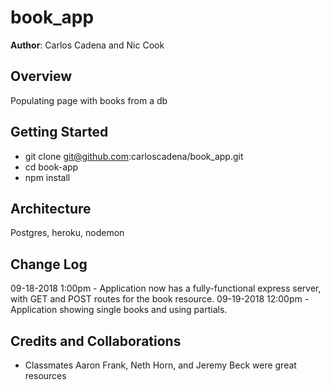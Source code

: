 # book_app

**Author**: Carlos Cadena and Nic Cook

## Overview
Populating page with books from a db

## Getting Started
- git clone git@github.com:carloscadena/book_app.git
- cd book-app
- npm install


## Architecture
Postgres, heroku, nodemon

## Change Log

09-18-2018 1:00pm - Application now has a fully-functional express server, with GET and POST routes for the book resource.
09-19-2018 12:00pm  - Application showing single books and using partials.

## Credits and Collaborations
- Classmates Aaron Frank, Neth Horn, and Jeremy Beck were great resources